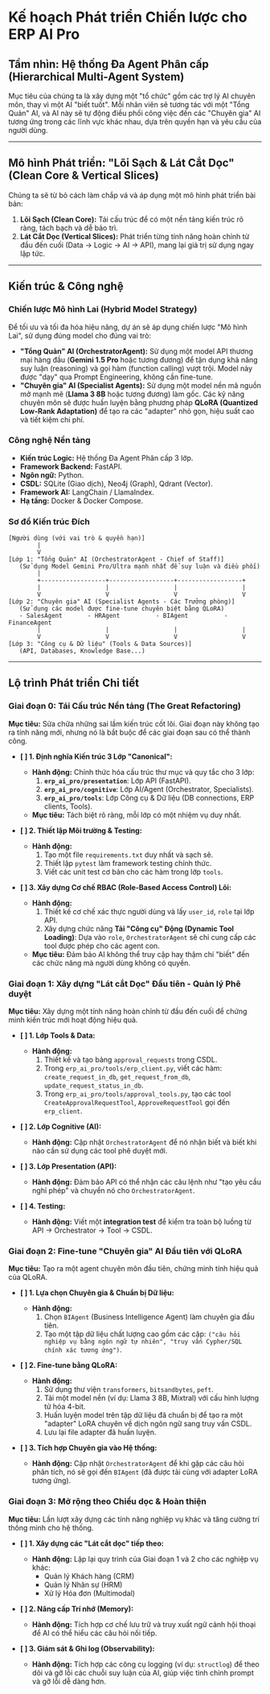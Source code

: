 # Kế hoạch Phát triển Chiến lược cho ERP AI Pro

## Tầm nhìn: Hệ thống Đa Agent Phân cấp (Hierarchical Multi-Agent System)
Mục tiêu của chúng ta là xây dựng một "tổ chức" gồm các trợ lý AI chuyên môn, thay vì một AI "biết tuốt". Mỗi nhân viên sẽ tương tác với một "Tổng Quản" AI, và AI này sẽ tự động điều phối công việc đến các "Chuyên gia" AI tương ứng trong các lĩnh vực khác nhau, dựa trên quyền hạn và yêu cầu của người dùng.

---

## Mô hình Phát triển: "Lõi Sạch & Lát Cắt Dọc" (Clean Core & Vertical Slices)
Chúng ta sẽ từ bỏ cách làm chắp vá và áp dụng một mô hình phát triển bài bản:
1.  **Lõi Sạch (Clean Core):** Tái cấu trúc để có một nền tảng kiến trúc rõ ràng, tách bạch và dễ bảo trì.
2.  **Lát Cắt Dọc (Vertical Slices):** Phát triển từng tính năng hoàn chỉnh từ đầu đến cuối (Data -> Logic -> AI -> API), mang lại giá trị sử dụng ngay lập tức.

---

## Kiến trúc & Công nghệ

### Chiến lược Mô hình Lai (Hybrid Model Strategy)
Để tối ưu và tối đa hóa hiệu năng, dự án sẽ áp dụng chiến lược "Mô hình Lai", sử dụng đúng model cho đúng vai trò:
- **"Tổng Quản" AI (OrchestratorAgent):** Sử dụng một model API thương mại hàng đầu (**Gemini 1.5 Pro** hoặc tương đương) để tận dụng khả năng suy luận (reasoning) và gọi hàm (function calling) vượt trội. Model này được "dạy" qua Prompt Engineering, không cần fine-tune.
- **"Chuyên gia" AI (Specialist Agents):** Sử dụng một model nền mã nguồn mở mạnh mẽ (**Llama 3 8B** hoặc tương đương) làm gốc. Các kỹ năng chuyên môn sẽ được huấn luyện bằng phương pháp **QLoRA (Quantized Low-Rank Adaptation)** để tạo ra các "adapter" nhỏ gọn, hiệu suất cao và tiết kiệm chi phí.

### Công nghệ Nền tảng
- **Kiến trúc Logic:** Hệ thống Đa Agent Phân cấp 3 lớp.
- **Framework Backend:** FastAPI.
- **Ngôn ngữ:** Python.
- **CSDL:** SQLite (Giao dịch), Neo4j (Graph), Qdrant (Vector).
- **Framework AI:** LangChain / LlamaIndex.
- **Hạ tầng:** Docker & Docker Compose.

### Sơ đồ Kiến trúc Đích
```
[Người dùng (với vai trò & quyền hạn)]
        |
        V
[Lớp 1: "Tổng Quản" AI (OrchestratorAgent - Chief of Staff)]
   (Sử dụng Model Gemini Pro/Ultra mạnh nhất để suy luận và điều phối)
        |
        +------------------+------------------+------------------+
        |                  |                  |                  |
        V                  V                  V                  V
[Lớp 2: "Chuyên gia" AI (Specialist Agents - Các Trưởng phòng)]
   (Sử dụng các model được fine-tune chuyên biệt bằng QLoRA)
   - SalesAgent       - HRAgent          - BIAgent          - FinanceAgent
        |                  |                  |                  |
        V                  V                  V                  V
[Lớp 3: "Công cụ & Dữ liệu" (Tools & Data Sources)]
   (API, Databases, Knowledge Base...)
```

---

## Lộ trình Phát triển Chi tiết

### **Giai đoạn 0: Tái Cấu trúc Nền tảng (The Great Refactoring)**
**Mục tiêu:** Sửa chữa những sai lầm kiến trúc cốt lõi. Giai đoạn này không tạo ra tính năng mới, nhưng nó là bắt buộc để các giai đoạn sau có thể thành công.

*   **[ ] 1. Định nghĩa Kiến trúc 3 Lớp "Canonical":**
    *   **Hành động:** Chính thức hóa cấu trúc thư mục và quy tắc cho 3 lớp:
        1.  **`erp_ai_pro/presentation`**: Lớp API (FastAPI).
        2.  **`erp_ai_pro/cognitive`**: Lớp AI/Agent (Orchestrator, Specialists).
        3.  **`erp_ai_pro/tools`**: Lớp Công cụ & Dữ liệu (DB connections, ERP clients, Tools).
    *   **Mục tiêu:** Tách biệt rõ ràng, mỗi lớp có một nhiệm vụ duy nhất.

*   **[ ] 2. Thiết lập Môi trường & Testing:**
    *   **Hành động:**
        1.  Tạo một file `requirements.txt` duy nhất và sạch sẽ.
        2.  Thiết lập `pytest` làm framework testing chính thức.
        3.  Viết các unit test cơ bản cho các hàm trong lớp `tools`.

*   **[ ] 3. Xây dựng Cơ chế RBAC (Role-Based Access Control) Lõi:**
    *   **Hành động:**
        1.  Thiết kế cơ chế xác thực người dùng và lấy `user_id`, `role` tại lớp API.
        2.  Xây dựng chức năng **Tải "Công cụ" Động (Dynamic Tool Loading)**: Dựa vào `role`, `OrchestratorAgent` sẽ chỉ cung cấp các tool được phép cho các agent con.
    *   **Mục tiêu:** Đảm bảo AI không thể truy cập hay thậm chí "biết" đến các chức năng mà người dùng không có quyền.

### **Giai đoạn 1: Xây dựng "Lát cắt Dọc" Đầu tiên - Quản lý Phê duyệt**
**Mục tiêu:** Xây dựng một tính năng hoàn chỉnh từ đầu đến cuối để chứng minh kiến trúc mới hoạt động hiệu quả.

*   **[ ] 1. Lớp Tools & Data:**
    *   **Hành động:**
        1.  Thiết kế và tạo bảng `approval_requests` trong CSDL.
        2.  Trong `erp_ai_pro/tools/erp_client.py`, viết các hàm: `create_request_in_db`, `get_request_from_db`, `update_request_status_in_db`.
        3.  Trong `erp_ai_pro/tools/approval_tools.py`, tạo các tool `CreateApprovalRequestTool`, `ApproveRequestTool` gọi đến `erp_client`.

*   **[ ] 2. Lớp Cognitive (AI):**
    *   **Hành động:** Cập nhật `OrchestratorAgent` để nó nhận biết và biết khi nào cần sử dụng các tool phê duyệt mới.

*   **[ ] 3. Lớp Presentation (API):**
    *   **Hành động:** Đảm bảo API có thể nhận các câu lệnh như "tạo yêu cầu nghỉ phép" và chuyển nó cho `OrchestratorAgent`.

*   **[ ] 4. Testing:**
    *   **Hành động:** Viết một **integration test** để kiểm tra toàn bộ luồng từ API -> Orchestrator -> Tool -> CSDL.

### **Giai đoạn 2: Fine-tune "Chuyên gia" AI Đầu tiên với QLoRA**
**Mục tiêu:** Tạo ra một agent chuyên môn đầu tiên, chứng minh tính hiệu quả của QLoRA.

*   **[ ] 1. Lựa chọn Chuyên gia & Chuẩn bị Dữ liệu:**
    *   **Hành động:**
        1.  Chọn `BIAgent` (Business Intelligence Agent) làm chuyên gia đầu tiên.
        2.  Tạo một tập dữ liệu chất lượng cao gồm các cặp: `("câu hỏi nghiệp vụ bằng ngôn ngữ tự nhiên", "truy vấn Cypher/SQL chính xác tương ứng")`.

*   **[ ] 2. Fine-tune bằng QLoRA:**
    *   **Hành động:**
        1.  Sử dụng thư viện `transformers`, `bitsandbytes`, `peft`.
        2.  Tải một model nền (ví dụ: Llama 3 8B, Mixtral) với cấu hình lượng tử hóa 4-bit.
        3.  Huấn luyện model trên tập dữ liệu đã chuẩn bị để tạo ra một "adapter" LoRA chuyên về dịch ngôn ngữ sang truy vấn CSDL.
        4.  Lưu lại file adapter đã huấn luyện.

*   **[ ] 3. Tích hợp Chuyên gia vào Hệ thống:**
    *   **Hành động:** Cập nhật `OrchestratorAgent` để khi gặp các câu hỏi phân tích, nó sẽ gọi đến `BIAgent` (đã được tải cùng với adapter LoRA tương ứng).

### **Giai đoạn 3: Mở rộng theo Chiều dọc & Hoàn thiện**
**Mục tiêu:** Lần lượt xây dựng các tính năng nghiệp vụ khác và tăng cường trí thông minh cho hệ thống.

*   **[ ] 1. Xây dựng các "Lát cắt dọc" tiếp theo:**
    *   **Hành động:** Lặp lại quy trình của Giai đoạn 1 và 2 cho các nghiệp vụ khác:
        *   Quản lý Khách hàng (CRM)
        *   Quản lý Nhân sự (HRM)
        *   Xử lý Hóa đơn (Multimodal)

*   **[ ] 2. Nâng cấp Trí nhớ (Memory):**
    *   **Hành động:** Tích hợp cơ chế lưu trữ và truy xuất ngữ cảnh hội thoại để AI có thể hiểu các câu hỏi nối tiếp.

*   **[ ] 3. Giám sát & Ghi log (Observability):**
    *   **Hành động:** Tích hợp các công cụ logging (ví dụ: `structlog`) để theo dõi và gỡ lỗi các chuỗi suy luận của AI, giúp việc tinh chỉnh prompt và gỡ lỗi dễ dàng hơn.